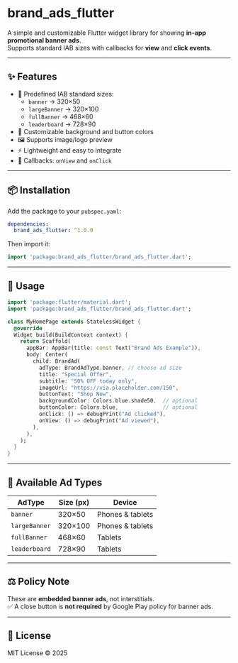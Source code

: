 # brand_ads_flutter

A simple and customizable Flutter widget library for showing **in-app promotional banner ads**.  
Supports standard IAB sizes with callbacks for **view** and **click events**.

---

## ✨ Features

- 📏 Predefined IAB standard sizes:  
  - `banner` → 320×50  
  - `largeBanner` → 320×100  
  - `fullBanner` → 468×60  
  - `leaderboard` → 728×90  
- 🎨 Customizable background and button colors  
- 🖼️ Supports image/logo preview  
- ⚡ Lightweight and easy to integrate  
- 🔔 Callbacks: `onView` and `onClick`  

---

## 📦 Installation

Add the package to your `pubspec.yaml`:

```yaml
dependencies:
  brand_ads_flutter: ^1.0.0
```

Then import it:

```dart
import 'package:brand_ads_flutter/brand_ads_flutter.dart';
```

---

## 🚀 Usage

```dart
import 'package:flutter/material.dart';
import 'package:brand_ads_flutter/brand_ads_flutter.dart';

class MyHomePage extends StatelessWidget {
  @override
  Widget build(BuildContext context) {
    return Scaffold(
      appBar: AppBar(title: const Text("Brand Ads Example")),
      body: Center(
        child: BrandAd(
          adType: BrandAdType.banner, // choose ad size
          title: "Special Offer",
          subtitle: "50% OFF today only",
          imageUrl: "https://via.placeholder.com/150",
          buttonText: "Shop Now",
          backgroundColor: Colors.blue.shade50,  // optional
          buttonColor: Colors.blue,              // optional
          onClick: () => debugPrint("Ad clicked"),
          onView: () => debugPrint("Ad viewed"),
        ),
      ),
    );
  }
}
```

---

## 📐 Available Ad Types

| AdType        | Size (px)  | Device            |
|---------------|------------|-------------------|
| `banner`      | 320×50     | Phones & tablets |
| `largeBanner` | 320×100    | Phones & tablets |
| `fullBanner`  | 468×60     | Tablets           |
| `leaderboard` | 728×90     | Tablets           |

---

## ⚖️ Policy Note

These are **embedded banner ads**, not interstitials.  
✅ A close button is **not required** by Google Play policy for banner ads.  

---

## 📜 License

MIT License © 2025
